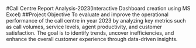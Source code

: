 #Call Centre Report Analysis-2023(Interactive Dashboard creation using MS Excel)
##Project Objective
To evaluate and improve the operational performance of the call centre in year 2023 by analyzing key metrics such as call volumes, service levels, agent productivity, and customer satisfaction. The goal is to identify trends, uncover inefficiencies, and enhance the overall customer experience through data-driven insights.
